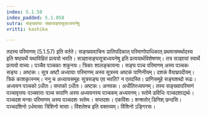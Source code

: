 ```yaml
---
index: 5.1.58
index_padded: 5.1.058
sutra: सङ्ख्यायाः संज्ञासङ्घसूत्राध्ययनेषु
vritti: kashika

---
```

तदस्य परिमाणम् (5.1.57) इति वर्तते। सङ्ख्यावाचिनः प्रातिपदिकात् परिमाणोपाधिकात् प्रथमासमर्थादस्य इति षष्ठ्यर्थे यथाविहितं प्रत्ययो भवति। सञ्ज्ञासङ्घसूत्राध्ययनेषु इति प्रत्ययार्थविशेषणम्। तत्र सञ्ज्ञायां स्वार्थे प्रत्ययो वाच्यः। पञ्चैव पञ्चकाः शकुनयः। त्रिकाः शालङ्कायनाः। सङ्घ पञ्च परिमाणम् अस्य पञ्चकः सङ्घः। अष्टकः। सूत्र अष्टौ अध्यायाः परिमाणम् अस्य सूत्रस्य अष्टकं पाणिनीयम्। दशकं वैयाघ्रपदीयम्। त्रिकं काशकृत्स्नम्। ननु च अध्यायसमूहः सूत्रसङ्घ एव भवति? न एतदस्ति। प्राणिसमूहे सङ्घशब्दो रूढः। अध्ययन पञ्चको ऽधीतः। सप्तको ऽधीतः। अष्टकः। अनवकः। अधीतिरध्ययनम्। तस्य सङ्ख्यापरिमाणं पञ्चावृत्तयः पञ्चवाराः पञ्च रूपाणि अस्य अध्ययनस्य पञ्चकम् अध्ययनम्। स्तोमे डविधिः पञ्चदशाद्यर्थः। पञ्चदश मन्त्राः परिमाणम् अस्य पञ्चदशः स्तोमः। सप्तदशः। एकविंशः। शन्शतोर् डिनिश् छन्दसि। पञ्चदशिनो ऽर्धमासाः त्रिंशिनो मासाः। विंशतेश्च इति वक्तव्यम्। विंशिनो ऽङ्गिरसः।